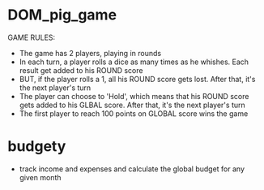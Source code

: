 # DOM_pig_game

  GAME RULES:
- The game has 2 players, playing in rounds
- In each turn, a player rolls a dice as many times as he whishes. Each result get added to his ROUND score
- BUT, if the player rolls a 1, all his ROUND score gets lost. After that, it's the next player's turn
- The player can choose to 'Hold', which means that his ROUND score gets added to his GLBAL score.
  After that, it's the next player's turn
- The first player to reach 100 points on GLOBAL score wins the game

#  budgety


- track income and expenses and calculate the global budget for any given month
 
 
